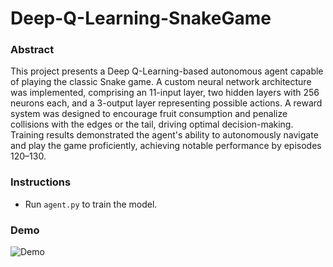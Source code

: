 # Deep-Q-Learning-SnakeGame  

### Abstract  
This project presents a Deep Q-Learning-based autonomous agent capable of playing the classic Snake game. A custom neural network architecture was implemented, comprising an 11-input layer, two hidden layers with 256 neurons each, and a 3-output layer representing possible actions. A reward system was designed to encourage fruit consumption and penalize collisions with the edges or the tail, driving optimal decision-making. Training results demonstrated the agent's ability to autonomously navigate and play the game proficiently, achieving notable performance by episodes 120–130.  

### Instructions  
- Run `agent.py` to train the model.  

### Demo  
![Demo](Assets/snake_game_demo.gif)  
